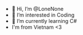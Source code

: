 - 👋 Hi, I’m @LoneNone
- 👀 I’m interested in Coding 
- 🌱 I’m currently learning C#
-  I'm from Vietnam <3

<!---
LoneNone/LoneNone is a ✨ special ✨ repository because its `README.md` (this file) appears on your GitHub profile.
You can click the Preview link to take a look at your changes.
--->
